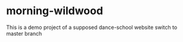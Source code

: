 # morning-wildwood
This is a demo project of a supposed dance-school website
switch to master branch
